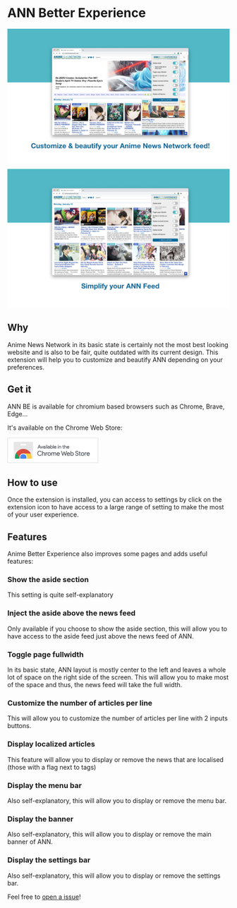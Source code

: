 # ANN Better Experience
![screenshot1](annbe-screenshot-1.png)
![screenshot2](annbe-screenshot-2.png)

## Why
Anime News Network in its basic state is certainly not the most best looking website and is also to be fair,
quite outdated with its current design. This extension will help you to customize and beautify
ANN depending on your preferences.

## Get it
ANN BE is available for chromium based browsers such as Chrome, Brave, Edge...

It's available on the Chrome Web Store:

[![chromewebstore](annbe-chromewebstore.png)](https://chrome.google.com/webstore/detail/ann-better-experience/obgdeegkdfgnmephnfgoecanaffkbled)

## How to use
Once the extension is installed, you can access to settings by click on the extension icon to have access
to a large range of setting to make the most of your user experience.

## Features
Anime Better Experience also improves some pages and adds useful features:

### Show the aside section
This setting is quite self-explanatory

### Inject the aside above the news feed
Only available if you choose to show the aside section, this will allow you to have access to the aside feed just above the news feed of ANN.

### Toggle page fullwidth
In its basic state, ANN layout is mostly center to the left and leaves a whole lot of space on the right side of the screen. This will allow you to make most
of the space and thus, the news feed will take the full width.

### Customize the number of articles per line
This will allow you to customize the number of articles per line with 2 inputs buttons.

### Display localized articles
This feature will allow you to display or remove the news that are localised (those with a flag next to tags)

### Display the menu bar
Also self-explanatory, this will allow you to display or remove the menu bar.

### Display the banner
Also self-explanatory, this will allow you to display or remove the main banner of ANN.

### Display the settings bar
Also self-explanatory, this will allow you to display or remove the settings bar.

Feel free to [open a issue](https://github.com/myorave/ann-better-experience/issues/new)!
